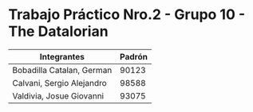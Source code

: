 # Trabajo Práctico Nro.2 - Grupo 10 - The Datalorian
|          Integrantes         | Padrón |
|------------------------------|--------|
|  Bobadilla Catalan, German   |  90123 |
|   Calvani, Sergio Alejandro  |  98588 |
|   Valdivia, Josue Giovanni   |  93075 |
